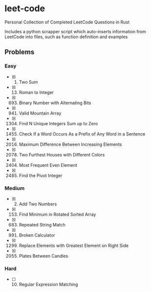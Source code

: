 # leet-code

Personal Collection of Completed LeetCode Questions in Rust

Includes a python scrapper script which auto-inserts information from
LeetCode into files, such as function definition and examples

## Problems

### Easy

- [x] 1. Two Sum
- [x] 13. Roman to Integer
- [x] 693. Binary Number with Alternating Bits
- [x] 941. Valid Mountain Array
- [x] 1304. Find N Unique Integers Sum up to Zero
- [x] 1455. Check If a Word Occurs As a Prefix of Any Word in a Sentence
- [x] 2016. Maximum Difference Between Increasing Elements
- [x] 2078. Two Furthest Houses with Different Colors
- [x] 2404. Most Frequent Even Element
- [x] 2485. Find the Pivot Integer

### Medium

- [x] 2. Add Two Numbers
- [x] 153. Find Minimum in Rotated Sorted Array
- [x] 683. Repeated String Match
- [x] 991. Broken Calculator
- [x] 1299. Replace Elements with Greatest Element on Right Side
- [x] 2055. Plates Between Candles

### Hard

- [ ] 10. Regular Expression Matching

